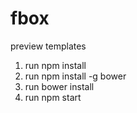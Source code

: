 # fbox
preview templates

1. run npm install
2. run npm install -g bower
3. run bower install
4. run npm start

